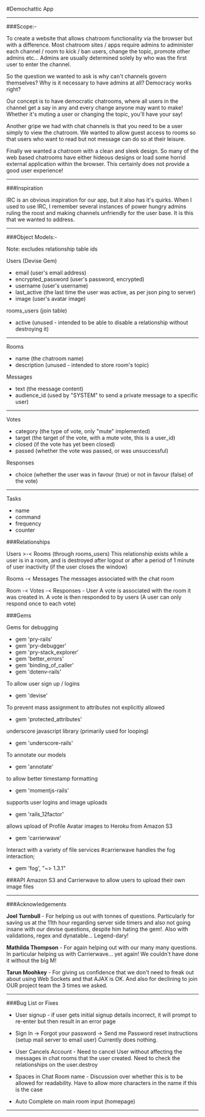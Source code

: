 #Demochattic App

- - -

###Scope:-

To create a website that allows chatroom functionality via the browser but with a difference. Most chatroom sites / apps require admins to administer each channel / room to kick / ban users, change the topic, promote other admins etc... Admins are usually determined solely by who was the first user to enter the channel. 

So the question we wanted to ask is why can't channels govern themselves? Why is it necessary to have admins at all? Democracy works right?

Our concept is to have democratic chatrooms, where all users in the channel get a say in any and every change anyone may want to make! Whether it's muting a user or changing the topic, you'll have your say!

Another gripe we had with chat channels is that you need to be a user simply to view the chatroom. We wanted to allow guest access to rooms so that users who want to read but not message can do so at their leisure.

Finally we wanted a chatroom with a clean and sleek design. So many of the web based chatrooms have either hideous designs or load some horrid external application within the browser. This certainly does not provide a good user experience!

- - -

###Inspiration

IRC is an obvious inspiration for our app, but it also has it's quirks. When I used to use IRC, I remember several instances of power hungry admins ruling the roost and making channels unfriendly for the user base. It is this that we wanted to address.

- - -

###Object Models:-

Note: excludes relationship table ids

Users (Devise Gem)

* email (user's email address)
* encrypted_password (user's password, encrypted)
* username (user's username)
* last_active (the last time the user was active, as per json ping to server)
* image (user's avatar image)

rooms_users (join table)

* active (unused - intended to be able to disable a relationship without destroying it)

- - -

Rooms

* name (the chatroom name)
* description (unused - intended to store room's topic)
  
Messages

* text (the message content)
* audience_id (used by "SYSTEM" to send a private message to a specific user)

- - -

Votes

* category (the type of vote, only "mute" implemented)
* target (the target of the vote, with a mute vote, this is a user_id)
* closed (if the vote has yet been closed)
* passed (whether the vote was passed, or was unsuccessful)

Responses

* choice (whether the user was in favour (true) or not in favour (false) of the vote)
    
- - -

Tasks

* name
* command
* frequency
* counter


###Relationships

Users >-< Rooms (through rooms_users)
This relationship exists while a user is in a room, and is destroyed after logout or after a period of 1 minute of user inactivity (if the user closes the window)

Rooms -< Messages
The messages associated with the chat room

Room -< Votes -< Responses - User
A vote is associated with the room it was created in. A vote is then responded to by users (A user can only respond once to each vote)

###Gems

Gems for debugging

* gem 'pry-rails'
* gem 'pry-debugger'
* gem 'pry-stack_explorer'
* gem 'better_errors'
* gem 'binding_of_caller'
* gem 'dotenv-rails'

To allow user sign up / logins

* gem 'devise'

To prevent mass assignment to attributes not explicitly allowed

* gem 'protected_attributes'

underscore javascript library (primarily used for looping)

* gem 'underscore-rails'

To annotate our models

* gem 'annotate'

to allow better timestamp formatting

* gem 'momentjs-rails'

supports user logins and image uploads

* gem 'rails_12factor'

allows upload of Profile Avatar images to Heroku from Amazon S3

* gem 'carrierwave'

Interact with a variety of file services #carrierwave handles the fog interaction;

* gem 'fog', "~> 1.3.1"


###API
Amazon S3 and Carrierwave to allow users to upload their own image files

- - -

###Acknowledgements

**Joel Turnbull** - For helping us out with tonnes of questions. Particularly for saving us at the 11th hour regarding server side timers and also not going insane with our devise questions, despite him hating the gem!. Also with validations, regex and dynatable... Legend-dary!


**Mathilda Thompson** - For again helping out with our many many questions. In particular helping us with Carrierwave... yet again! We couldn't have done it without the big M!

**Tarun Moohkey** - For giving us confidence that we don't need to freak out about using Web Sockets and that AJAX is OK. And also for declining to join OUR project team the 3 times we asked.

- - -

###Bug List or Fixes

* User signup - if user gets initial signup details incorrect, it will prompt to re-enter but then result in an error page

* Sign In -> Forgot your password -> Send me Password reset instructions (setup mail server to email user) Currently does nothing.

* User Cancels Account - Need to cancel User without affecting the messages in chat rooms that the user created. Need to check the relationships on the user.destroy

* Spaces in Chat Room name - Discussion over whether this is to be allowed for readability. Have to allow more characters in the name if this is the case

* Auto Complete on main room input (homepage)

- - -
